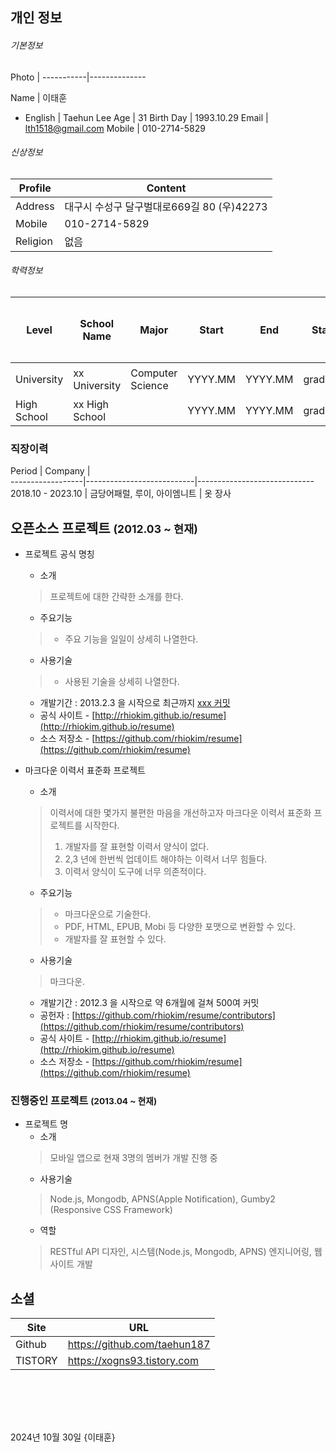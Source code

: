 ## 개인 정보

###### 기본정보  

Photo      | 
-----------|--------------

Name       | 이태훈
 - English | Taehun Lee
Age        | 31 
Birth Day  | 1993.10.29
Email      | lth1518@gmail.com
Mobile     | 010-2714-5829


###### 신상정보

Profile    | Content
-----------|--------------------------------------
Address    | 대구시 수성구 달구벌대로669길 80 (우)42273
Mobile     | 010-2714-5829
Religion   | 없음
  
###### 학력정보

Level       | School Name    | Major            | Start   | End     | Status    | 최종학력
------------|----------------|------------------|---------|---------|-----------|--------
University  | xx University  | Computer Science | YYYY.MM | YYYY.MM | graduated | 최종
High School | xx High School |                  | YYYY.MM | YYYY.MM | graduated |

### 직장이력
Period            | Company                   |                  
------------------|---------------------------|-----------------------------
2018.10 - 2023.10 | 금당어패럴, 루이, 아이엠니트  | 옷 장사


  
## 오픈소스 프로젝트 <small>(2012.03 ~ 현재)</small>
* 프로젝트 공식 명칭
  - 소개  
  > 프로젝트에 대한 간략한 소개를 한다.  
  - 주요기능  
  > * 주요 기능을 일일이 상세히 나열한다.  
  - 사용기술    
  > * 사용된 기술을 상세히 나열한다.  
  
  - 개발기간 : 2013.2.3 을 시작으로 최근까지 [xxx 커밋](https://github.com/rhiokim/resume/commits/master)
  - 공식 사이트 - [http://rhiokim.github.io/resume](http://rhiokim.github.io/resume)
  - 소스 저장소 - [https://github.com/rhiokim/resume](https://github.com/rhiokim/resume)  

  
* 마크다운 이력서 표준화 프로젝트
  - 소개  
  > 이력서에 대한 몇가지 불편한 마음을 개선하고자 마크다운 이력서 표준화 프로젝트를 시작한다.   
  > 1. 개발자를 잘 표현할 이력서 양식이 없다.   
  > 2. 2,3 년에 한번씩 업데이트 해야하는 이력서 너무 힘들다.  
  > 3. 이력서 양식이 도구에 너무 의존적이다.  
  
  - 주요기능  
  > * 마크다운으로 기술한다.  
  > * PDF, HTML, EPUB, Mobi 등 다양한 포맷으로 변환할 수 있다.  
  > * 개발자를 잘 표현할 수 있다.  
  
  - 사용기술  
  > 마크다운.  
  - 개발기간 : 2012.3 을 시작으로 약 6개월에 걸쳐 500여 커밋  
  - 공헌자 : [https://github.com/rhiokim/resume/contributors](https://github.com/rhiokim/resume/contributors)
  - 공식 사이트 - [http://rhiokim.github.io/resume](http://rhiokim.github.io/resume)
  - 소스 저장소 - [https://github.com/rhiokim/resume](https://github.com/rhiokim/resume)
  



### 진행중인 프로젝트 <small>(2013.04 ~ 현재)</small>

* 프로젝트 명
  - 소개  
  > 모바일 앱으로 현재 3명의 멤버가 개발 진행 중  
  - 사용기술  
  > Node.js, Mongodb, APNS(Apple Notification), Gumby2 (Responsive CSS Framework)  
  - 역할  
  > RESTful API 디자인, 시스템(Node.js, Mongodb, APNS) 엔지니어링, 웹 사이트 개발  






## 소셜
Site     | URL
---------|-------------------------------
Github   | https://github.com/taehun187
TISTORY  | https://xogns93.tistory.com


<br><br>
---


2024년 10월 30일
{이태훈}
